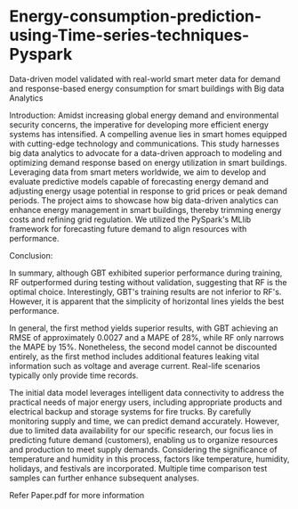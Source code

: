# Energy-consumption-prediction-using-Time-series-techniques-Pyspark
Data-driven model validated with real-world smart meter data for demand and response-based energy consumption for smart buildings with Big data Analytics

Introduction:
Amidst increasing global energy demand and environmental security concerns, the imperative for developing more efficient energy systems has intensified. A compelling avenue lies in smart homes equipped with cutting-edge technology and communications. This study harnesses big data analytics to advocate for a data-driven approach to modeling and optimizing demand response based on energy utilization in smart buildings. Leveraging data from smart meters worldwide, we aim to develop and evaluate predictive models capable of forecasting energy demand and adjusting energy usage potential in response to grid prices or peak demand periods. The project aims to showcase how big data-driven analytics can enhance energy management in smart buildings, thereby trimming energy costs and refining grid regulation. We utilized the PySpark's MLlib framework for forecasting future demand to align resources with performance.

Conclusion:

In summary, although GBT exhibited superior performance during training, RF outperformed during testing without validation, suggesting that RF is the optimal choice. Interestingly, GBT's training results are not inferior to RF's. However, it is apparent that the simplicity of horizontal lines yields the best performance.

In general, the first method yields superior results, with GBT achieving an RMSE of approximately 0.0027 and a MAPE of 28%, while RF only narrows the MAPE by 15%. Nonetheless, the second model cannot be discounted entirely, as the first method includes additional features leaking vital information such as voltage and average current. Real-life scenarios typically only provide time records.

The initial data model leverages intelligent data connectivity to address the practical needs of major energy users, including appropriate products and electrical backup and storage systems for fire trucks. By carefully monitoring supply and time, we can predict demand accurately. However, due to limited data availability for our specific research, our focus lies in predicting future demand (customers), enabling us to organize resources and production to meet supply demands. Considering the significance of temperature and humidity in this process, factors like temperature, humidity, holidays, and festivals are incorporated. Multiple time comparison test samples can further enhance subsequent analyses.

Refer Paper.pdf for more information
